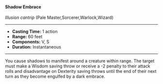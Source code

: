 #### Shadow Embrace
*Illusion cantrip* (Pale Master,Sorcerer,Warlock,Wizard)
___
- **Casting Time:** 1 action
- **Range:** 60 feet
- **Components:** V, S
- **Duration:** Instantaneous
---
You cause shadows to manifest around a creature within range. The target must make a Wisdom saving throw or receive a -2 penalty to their attack rolls and disadvantage on Dexterity saving throws until the end of their next turn as they become engulfed by a dark embrace.
